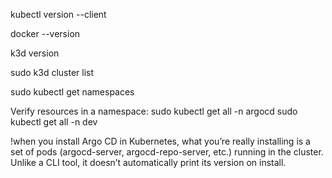 kubectl version --client

docker --version

k3d version

sudo k3d cluster list

sudo kubectl get namespaces

Verify resources in a namespace:
    sudo kubectl get all -n argocd
    sudo kubectl get all -n dev


!when you install Argo CD in Kubernetes, what you’re really installing is a set of pods (argocd-server, argocd-repo-server, etc.) running in the cluster. Unlike a CLI tool, it doesn’t automatically print its version on install.